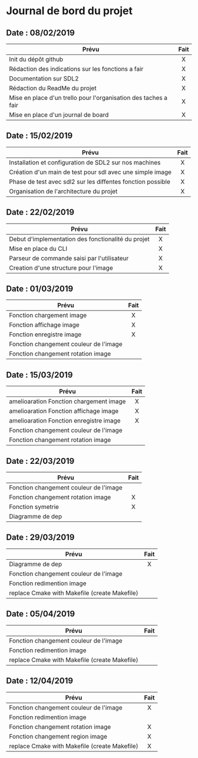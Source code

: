 # Journal de bord du projet

## Date : 08/02/2019
| Prévu                                                              | Fait|
| -------------------------------------------------------------------|:---:|
| Init du dépôt github                                               | X   |
| Rédaction des indications sur les fonctions a fair                 | X   |
| Documentation sur SDL2                                             | X   |
| Rédaction du ReadMe du projet                                      | X   |
| Mise en place d'un trello pour l'organisation des taches a fair    | X   |
| Mise en place d'un journal de board                                | X   |



## Date : 15/02/2019
| Prévu                                                              | Fait|
| -------------------------------------------------------------------|:---:|
| Installation et configuration de SDL2 sur nos machines             | X   |
| Création d'un main de test pour sdl avec une simple image          | X   |
| Phase de test avec sdl2 sur les diffentes fonction possible        | X   |
| Organisation de l'architecture du projet                           | X   |



## Date : 22/02/2019
| Prévu                                                              | Fait|
| -------------------------------------------------------------------|:---:|
| Debut d'implementation des fonctionalité du projet                 | X   |
| Mise en place du CLI                 	                             | X   |
| Parseur de commande saisi par l'utilisateur                        | X   |
| Creation d'une structure pour l'image                              | X   |



## Date : 01/03/2019
| Prévu                                                              | Fait|
| -------------------------------------------------------------------|:---:|
| Fonction chargement image                                          | X   |
| Fonction affichage image                                           | X   |
| Fonction enregistre image                                          | X   |
| Fonction changement couleur de l'image                              |    |
| Fonction changement rotation image                              |    |






## Date : 15/03/2019
| Prévu                                                              | Fait|
| -------------------------------------------------------------------|:---:|
| amelioaration Fonction chargement image                                          | X   |
| amelioaration  Fonction affichage image                                           | X   |
| amelioaration Fonction enregistre image                                          | X   |
| Fonction changement couleur de l'image                              |    |
| Fonction changement rotation image                              |    |




## Date : 22/03/2019
| Prévu                                                              | Fait|
| -------------------------------------------------------------------|:---:|
| Fonction changement couleur de l'image                              |    |
| Fonction changement rotation image                              |  X  |
| Fonction symetrie                              | X   |
| Diagramme de dep                              |    |

## Date : 29/03/2019
| Prévu                                                              | Fait|
| -------------------------------------------------------------------|:---:|
| Diagramme de dep                                       |  X |
| Fonction changement couleur de l'image                              |    |
| Fonction redimention image                              |    |
| replace Cmake with Makefile (create Makefile)                            |    |




## Date : 05/04/2019
| Prévu                                                              | Fait|
| -------------------------------------------------------------------|:---:|
| Fonction changement couleur de l'image                              |    |
| Fonction redimention image                              |    |
| replace Cmake with Makefile (create Makefile)                            |    |


## Date : 12/04/2019
| Prévu                                                              | Fait|
| -------------------------------------------------------------------|:---:|
| Fonction changement couleur de l'image                              |  X  |
| Fonction redimention image                              |    |
| Fonction changement rotation image                              |  X  |
| Fonction changement region image                            |  X  |
| replace Cmake with Makefile (create Makefile)                            |  X  |





            

